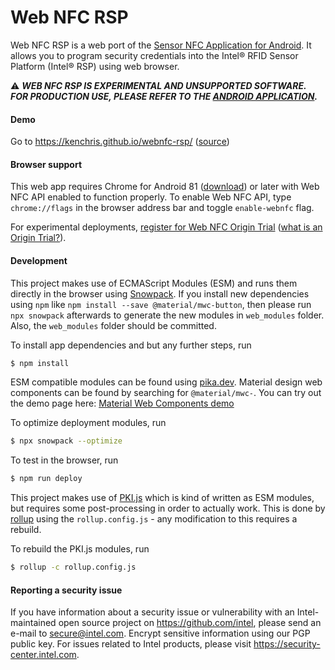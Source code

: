 # Web NFC RSP

Web NFC RSP is a web port of the [Sensor NFC Application for Android](https://github.com/intel/rsp-sw-toolkit-nfc). It allows you to program security credentials into the Intel® RFID Sensor Platform (Intel® RSP) using web browser.

:warning: **_WEB NFC RSP IS EXPERIMENTAL AND UNSUPPORTED SOFTWARE. FOR PRODUCTION USE, PLEASE REFER TO THE [ANDROID APPLICATION](https://github.com/intel/rsp-sw-toolkit-nfc)._**

#### Demo

Go to https://kenchris.github.io/webnfc-rsp/ ([source](https://github.com/kenchris/webnfc-rsp/tree/master))

#### Browser support

This web app requires Chrome for Android 81 ([download](https://play.google.com/store/apps/details?id=com.chrome.canary&hl=en_US)) or later with Web NFC API enabled to function properly. To enable Web NFC API, type `chrome://flags` in the browser address bar and toggle `enable-webnfc` flag.

For experimental deployments, [register for Web NFC Origin Trial](https://developers.chrome.com/origintrials/#/view_trial/236438980436951041) ([what is an Origin Trial?](https://github.com/GoogleChrome/OriginTrials/blob/gh-pages/developer-guide.md)).

#### Development

This project makes use of ECMAScript Modules (ESM) and runs them directly in the browser using [Snowpack](snowpack.dev). If you install new dependencies using `npm` like `npm install --save @material/mwc-button`, then please run `npx snowpack` afterwards to generate the new modules in `web_modules` folder. Also, the `web_modules` folder should be committed.

To install app dependencies and but any further steps, run

```sh
$ npm install
```

ESM compatible modules can be found using [pika.dev](pika.de). Material design web components can be found by searching for `@material/mwc-`. You can try out the demo page here: [Material Web Components demo](https://mwc-demos.glitch.me/)

To optimize deployment modules, run

```sh
$ npx snowpack --optimize
```

To test in the browser, run

```sh
$ npm run deploy
```

This project makes use of [PKI.js](pkijs.org) which is kind of written as ESM modules, but requires some post-processing in order to actually work. This is done by [rollup](rollupjs.org) using the `rollup.config.js` - any modification to this requires a rebuild.

To rebuild the PKI.js modules, run

```sh
$ rollup -c rollup.config.js
```

#### Reporting a security issue

If you have information about a security issue or vulnerability with an Intel-maintained open source project on https://github.com/intel, please send an e-mail to secure@intel.com. Encrypt sensitive information using our PGP public key. For issues related to Intel products, please visit https://security-center.intel.com.